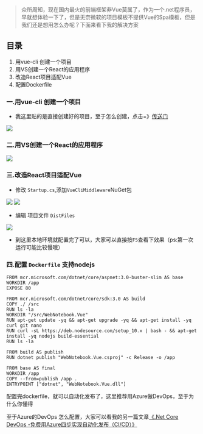 > 众所周知，现在国内最火的前端框架非Vue莫属了，作为一个.net程序员，早就想体验一下了，但是无奈微软的项目模板不提供Vue的Spa模板，但是我们还是想用怎么办呢？下面来看下我的解决方案

## 目录
1. 用vue-cli 创建一个项目
2. 用VS创建一个React的应用程序
3. 改造React项目适配Vue
4. 配置Dockerfile

### 一.用vue-cli 创建一个项目

- 我这里贴的是直接创建好的项目，至于怎么创建，点击=》[传送门](https://cli.vuejs.org/zh/guide/creating-a-project.html)

<img src="https://r.zhaoblogs.com/20191106160212.png"/>

### 二.用VS创建一个React的应用程序

<img src="https://r.zhaoblogs.com/20191106142016.png"/>

### 三.改造React项目适配Vue

- 修改 `Startup.cs`,添加`VueCliMiddleware`NuGet包

<img src="https://r.zhaoblogs.com/20191106161939.png"/>

<img src="https://r.zhaoblogs.com/20191106163156.png"/>

- 编辑 项目文件 `DistFiles`
<img src="https://r.zhaoblogs.com/20191106163626.png"/>

- 到这里本地环境就配置完了可以，大家可以直接按`F5`查看下效果（ps:第一次运行可能比较慢哦）

### 四.配置 `Dockerfile` 支持nodejs

```
FROM mcr.microsoft.com/dotnet/core/aspnet:3.0-buster-slim AS base
WORKDIR /app
EXPOSE 80

FROM mcr.microsoft.com/dotnet/core/sdk:3.0 AS build
COPY ./ /src
RUN ls -la 
WORKDIR "/src/WebNotebook.Vue"
RUN apt-get update -yq && apt-get upgrade -yq && apt-get install -yq curl git nano
RUN curl -sL https://deb.nodesource.com/setup_10.x | bash - && apt-get install -yq nodejs build-essential
RUN ls -la 

FROM build AS publish
RUN dotnet publish "WebNotebook.Vue.csproj" -c Release -o /app

FROM base AS final
WORKDIR /app
COPY --from=publish /app .
ENTRYPOINT ["dotnet", "WebNotebook.Vue.dll"]

```

配置完dockerfile，就可以自动化发布了，这里推荐用Azure做DevOps，至于为什么你懂得

至于Azure的DevOps 怎么配置，大家可以看我的另一篇文章[《.Net Core DevOps -免费用Azure四步实现自动化发布（CI/CD）》](https://www.cnblogs.com/zhaozhengyan/p/azure-devops-aliyun.html/)
